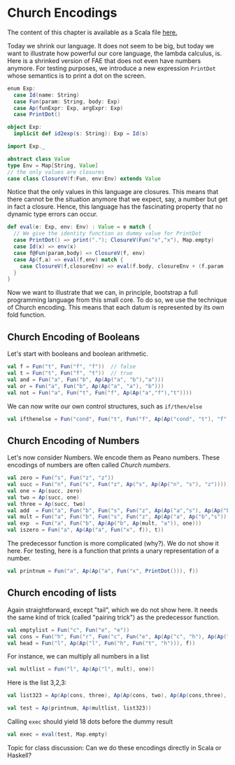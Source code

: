 # Church Encodings

The content of this chapter is available as a Scala file [here.](./church-encoding.scala)

Today we shrink our language. It does not seem to be big, but today we want to  illustrate how powerful our core language,
the lambda calculus, is. Here is a shrinked version of FAE that does not even have numbers anymore. For testing purposes,
we introduce a new expression ``PrintDot`` whose semantics is to print a dot on the screen.

```scala mdoc
enum Exp:
  case Id(name: String)
  case Fun(param: String, body: Exp)
  case Ap(funExpr: Exp, argExpr: Exp)
  case PrintDot()

object Exp:
  implicit def id2exp(s: String): Exp = Id(s)

import Exp._

abstract class Value
type Env = Map[String, Value]
// the only values are closures
case class ClosureV(f:Fun, env:Env) extends Value
```

Notice that the only values in this language are closures. This means that there cannot be the situation anymore that we expect,
say, a number but get in fact a closure. Hence, this language has the fascinating property that  no dynamic type errors can occur.

```scala mdoc
def eval(e: Exp, env: Env) : Value = e match {
  // We give the identity function as dummy value for PrintDot
  case PrintDot() => print("."); ClosureV(Fun("x","x"), Map.empty)
  case Id(x) => env(x)
  case f@Fun(param,body) => ClosureV(f, env)
  case Ap(f,a) => eval(f,env) match {
    case ClosureV(f,closureEnv) => eval(f.body, closureEnv + (f.param -> eval(a,env)))
  }
}
```

Now we want to illustrate that we can, in principle, bootstrap a full programming language from this small core.
To do so, we use the technique of Church encoding. This means that each datum is represented by its own fold function.

## Church Encoding of Booleans

Let's start with booleans and boolean arithmetic.

```scala mdoc:silent
val f = Fun("t", Fun("f", "f"))  // false
val t = Fun("t", Fun("f", "t"))  // true
val and = Fun("a", Fun("b", Ap(Ap("a", "b"),"a")))
val or = Fun("a", Fun("b", Ap(Ap("a", "a"), "b")))
val not = Fun("a", Fun("t", Fun("f", Ap(Ap("a","f"),"t"))))
```

We can now write our own control structures, such as ``if/then/else``

```scala mdoc:silent
val ifthenelse = Fun("cond", Fun("t", Fun("f", Ap(Ap("cond", "t"), "f"))))
```

## Church Encoding of Numbers

Let's now consider Numbers. We encode them as Peano numbers. These encodings of numbers are often called _Church numbers_.

```scala mdoc:silent
val zero = Fun("s", Fun("z", "z"))
val succ = Fun("n", Fun("s", Fun("z", Ap("s", Ap(Ap("n", "s"), "z")))))
val one = Ap(succ, zero)
val two = Ap(succ, one)
val three = Ap(succ, two)
val add  = Fun("a", Fun("b", Fun("s", Fun("z", Ap(Ap("a","s"), Ap(Ap("b", "s"), "z"))))))
val mult = Fun("a", Fun("b", Fun("s", Fun("z", Ap(Ap("a", Ap("b","s")), "z")))))
val exp  = Fun("a", Fun("b", Ap(Ap("b", Ap(mult, "a")), one)))
val iszero = Fun("a", Ap(Ap("a", Fun("x", f)), t))
```

The predecessor function is more complicated (why?). We do not show it here.
For testing, here is a function that prints a unary representation of a number.

```scala mdoc:silent
val printnum = Fun("a", Ap(Ap("a", Fun("x", PrintDot())), f))
```

## Church encoding of lists

Again straightforward, except "tail", which we do not show here. It needs the same kind of trick (called "pairing trick")
as the predecessor function.

```scala mdoc:silent
val emptylist = Fun("c", Fun("e", "e"))
val cons = Fun("h", Fun("r", Fun("c", Fun("e", Ap(Ap("c", "h"), Ap(Ap("r","c"), "e"))))))
val head = Fun("l", Ap(Ap("l", Fun("h", Fun("t", "h"))), f))
```

For instance, we can multiply all numbers in a list

```scala mdoc:silent
val multlist = Fun("l", Ap(Ap("l", mult), one))
```

Here is the list 3,2,3:

```scala mdoc:silent
val list323 = Ap(Ap(cons, three), Ap(Ap(cons, two), Ap(Ap(cons,three), emptylist)))

```

```scala mdoc:silent
val test = Ap(printnum, Ap(multlist, list323))
```

Calling `exec` should yield 18 dots before the dummy result

```scala mdoc
val exec = eval(test, Map.empty)
```

Topic for class discussion: Can we do these encodings directly in Scala or Haskell?

